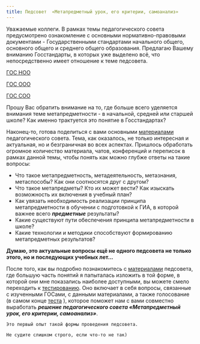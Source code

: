 ```yaml
---
title: Педсовет  «Метапредметный урок, его критерии, самоанализ»
---
```


Уважаемые коллеги. В рамках темы педагогического совета предусмотрено ознакомление с основными нормативно-правовыми документами - Государственными стандартами начального общего, основного общего и среднего общего образования. Предлагаю Вашему вниманию Госстандарты, в которых уже выделено всё, что непосредственно имеет отношение к теме педсовета.

[ГОС НОО](https://drive.google.com/open?id=1JJ6BKWzkuuQFyv22F3YqcXsxlXzOCiYI)

[ГОС ООО](https://drive.google.com/open?id=1di4T1PzWn7_nTPUaZsO4bAX7U11c9LQL)

[ГОС СОО](https://drive.google.com/open?id=1zoayvjHgBWEaV3GJMitn0jV7Xkqd9c3G)

Прошу Вас обратить внимание на то, где больше всего уделяется внимания теме метапредметности - в начальной, средней или старшей школе? Как именно трактуется это понятие в Госстандартах?

Наконец-то, готова поделиться с вами основными [материалами](https://drive.google.com/open?id=1OY0DwXYaHDUM2X4GupNx_xPIAhZZYerH) педагогического совета. Тема, как оказалось, не только интересная и актуальная, но и безграничная во всех аспектах. Пришлось обработать огромное количество материала, чатов, конференций и переписок в рамках данной темы, чтобы понять как можно глубже ответы на такие вопросы:

* Что такое метапредметность, метадеятельность, метазнания, метаспособы? Как они соотносятся друг с другом?
* Что такое метапредметы? Кто их может вести? Как изыскать возможность их включения в учебный план?
* Как увязать необходимость реализации принципа метапредметности в обучении с подготовкой к ГИА, в которой важнее всего ***предметные*** результаты?
* Какие существуют пути обеспечения принципа метапредметности в школе?
* Какие технологии и методики способствуют формированию метапредметных результатов?

**Думаю, это актуальные вопросы ещё не одного педсовета не только этого, но и последующих учебных лет...**

После того, как вы подробно познакомитесь с [материалами](https://drive.google.com/open?id=1OY0DwXYaHDUM2X4GupNx_xPIAhZZYerH) педсовета, где большую часть понятий я папыталась изложить в той форме, в которой они мне показались наиболее доступными, вы можете смело переходить к [тестированию](http://drive.google.com/open?id=1m1G7rwu4-vXgM6i58L8_tqSSfAboJDB_p_19yvYZ0pQ).  Оно включает в себя вопросы, связанные с изученными ГОСами, с данными материалами, а также голосование (в самом конце [теста](http://drive.google.com/open?id=1m1G7rwu4-vXgM6i58L8_tqSSfAboJDB_p_19yvYZ0pQ) ), которое поможет нам с вами совместно выработать ***решение  педагогического совета «Метапредметный урок, его критерии, самоанализ»***. 

```
Это первый опыт такой формы проведения педсовета. 

Не судите слишком строго, если что-то не так)
```